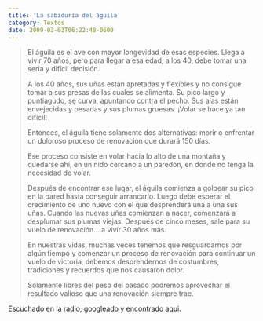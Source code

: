 ```yaml
---
title: 'La sabiduría del águila'
category: Textos
date: 2009-03-03T06:22:48-0600
---
```


> El águila es el ave con mayor longevidad de esas especies. Llega a vivir 70 años, pero para llegar a esa edad, a los 40, debe tomar una seria y difícil decisión.
>
> A los 40 años, sus uñas están apretadas y flexibles y no consigue tomar a sus presas de las cuales se alimenta. Su pico largo y puntiagudo, se curva, apuntando contra el pecho. Sus alas están envejecidas y pesadas y sus plumas gruesas. ¡Volar se hace ya tan difícil!
>
> Entonces, el águila tiene solamente dos alternativas: morir o enfrentar un doloroso proceso de renovación que durará 150 días.
>
> Ese proceso consiste en volar hacia lo alto de una montaña y quedarse ahí, en un nido cercano a un paredón, en donde no tenga la necesidad de volar.
>
> Después de encontrar ese lugar, el águila comienza a golpear su pico en la pared hasta conseguir arrancarlo. Luego debe esperar el crecimiento de uno nuevo con el que desprenderá una a una sus uñas. Cuando las nuevas uñas comienzan a nacer, comenzará a desplumar sus plumas viejas. Después de cinco meses, sale para su vuelo de renovación… a vivir 30 años más.
>
> En nuestras vidas, muchas veces tenemos que resguardarnos por algún tiempo y comenzar un proceso de renovación para continuar un vuelo de victoria, debemos desprendernos de costumbres, tradiciones y recuerdos que nos causaron dolor.
>
> Solamente libres del peso del pasado podremos aprovechar el resultado valioso que una renovación siempre trae.

Escuchado en la radio, googleado y encontrado [aqui](http://www.horizonteweb.com/magazine/Numero26.htm).
